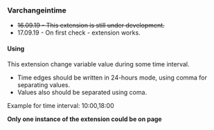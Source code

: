 ### Varchangeintime
* ~~16.09.19 - This extension is still under development.~~
* 17.09.19 - On first check - extension works.


#### Using
This extension change variable value during some time interval. 
* Time edges should be written in 24-hours mode, using comma for separating values.
* Values also should be separated using coma.


Example for time interval: 10:00,18:00

**Only one instance of the extension could be on page**